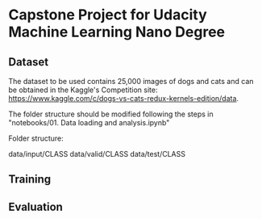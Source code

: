 # Capstone Project for Udacity Machine Learning Nano Degree

## Dataset

The dataset to be used contains 25,000 images of dogs and cats and can be obtained in the Kaggle's Competition site: https://www.kaggle.com/c/dogs-vs-cats-redux-kernels-edition/data.

The folder structure should be modified following the steps in "notebooks/01. Data loading and analysis.ipynb"

Folder structure:

data/input/CLASS
data/valid/CLASS
data/test/CLASS

## Training

## Evaluation